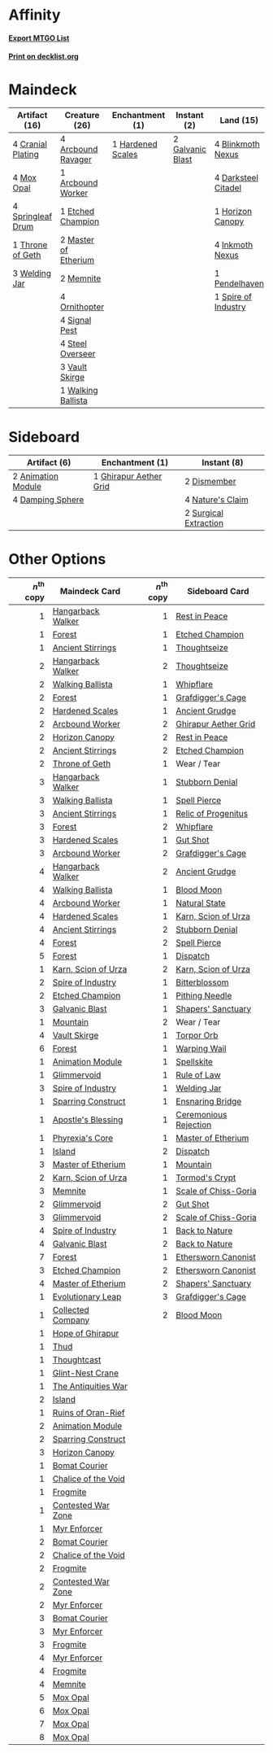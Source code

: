 # Affinity

#### [Export MTGO List](../collection/Affinity/Affinity.txt)
#### [Print on decklist.org](http://decklist.org/?deckmain=4%09Arcbound%20Ravager%0A1%09Arcbound%20Worker%0A4%09Blinkmoth%20Nexus%0A4%09Cranial%20Plating%0A4%09Darksteel%20Citadel%0A1%09Etched%20Champion%0A2%09Galvanic%20Blast%0A1%09Hardened%20Scales%0A1%09Horizon%20Canopy%0A4%09Inkmoth%20Nexus%0A2%09Master%20of%20Etherium%0A2%09Memnite%0A4%09Mox%20Opal%0A4%09Ornithopter%0A1%09Pendelhaven%0A4%09Signal%20Pest%0A1%09Spire%20of%20Industry%0A4%09Springleaf%20Drum%0A4%09Steel%20Overseer%0A1%09Throne%20of%20Geth%0A3%09Vault%20Skirge%0A1%09Walking%20Ballista%0A3%09Welding%20Jar&deckside=2%09Animation%20Module%0A4%09Damping%20Sphere%0A2%09Dismember%0A1%09Ghirapur%20Aether%20Grid%0A4%09Nature's%20Claim%0A2%09Surgical%20Extraction)
# Maindeck

|                                       Artifact (16)                                        |                                         Creature (26)                                         |                                      Enchantment (1)                                       |                                        Instant (2)                                        |                                          Land (15)                                           |
|--------------------------------------------------------------------------------------------|-----------------------------------------------------------------------------------------------|--------------------------------------------------------------------------------------------|-------------------------------------------------------------------------------------------|----------------------------------------------------------------------------------------------|
|4 [Cranial Plating](http://gatherer.wizards.com/Pages/Card/Details.aspx?multiverseid=205328)|4 [Arcbound Ravager](http://gatherer.wizards.com/Pages/Card/Details.aspx?multiverseid=370510)  |1 [Hardened Scales](http://gatherer.wizards.com/Pages/Card/Details.aspx?multiverseid=446874)|2 [Galvanic Blast](http://gatherer.wizards.com/Pages/Card/Details.aspx?multiverseid=442781)|4 [Blinkmoth Nexus](http://gatherer.wizards.com/Pages/Card/Details.aspx?multiverseid=370407)  |
|4 [Mox Opal](http://gatherer.wizards.com/Pages/Card/Details.aspx?multiverseid=397719)       |1 [Arcbound Worker](http://gatherer.wizards.com/Pages/Card/Details.aspx?multiverseid=370517)   |                                                                                            |                                                                                           |4 [Darksteel Citadel](http://gatherer.wizards.com/Pages/Card/Details.aspx?multiverseid=397853)|
|4 [Springleaf Drum](http://gatherer.wizards.com/Pages/Card/Details.aspx?multiverseid=139509)|1 [Etched Champion](http://gatherer.wizards.com/Pages/Card/Details.aspx?multiverseid=397710)   |                                                                                            |                                                                                           |1 [Horizon Canopy](http://gatherer.wizards.com/Pages/Card/Details.aspx?multiverseid=438806)   |
|1 [Throne of Geth](http://gatherer.wizards.com/Pages/Card/Details.aspx?multiverseid=202675) |2 [Master of Etherium](http://gatherer.wizards.com/Pages/Card/Details.aspx?multiverseid=205325)|                                                                                            |                                                                                           |4 [Inkmoth Nexus](http://gatherer.wizards.com/Pages/Card/Details.aspx?multiverseid=213731)    |
|3 [Welding Jar](http://gatherer.wizards.com/Pages/Card/Details.aspx?multiverseid=48328)     |2 [Memnite](http://gatherer.wizards.com/Pages/Card/Details.aspx?multiverseid=194078)           |                                                                                            |                                                                                           |1 [Pendelhaven](http://gatherer.wizards.com/Pages/Card/Details.aspx?multiverseid=442233)      |
|                                                                                            |4 [Ornithopter](http://gatherer.wizards.com/Pages/Card/Details.aspx?multiverseid=425813)       |                                                                                            |                                                                                           |1 [Spire of Industry](http://gatherer.wizards.com/Pages/Card/Details.aspx?multiverseid=423851)|
|                                                                                            |4 [Signal Pest](http://gatherer.wizards.com/Pages/Card/Details.aspx?multiverseid=213773)       |                                                                                            |                                                                                           |                                                                                              |
|                                                                                            |4 [Steel Overseer](http://gatherer.wizards.com/Pages/Card/Details.aspx?multiverseid=420614)    |                                                                                            |                                                                                           |                                                                                              |
|                                                                                            |3 [Vault Skirge](http://gatherer.wizards.com/Pages/Card/Details.aspx?multiverseid=217984)      |                                                                                            |                                                                                           |                                                                                              |
|                                                                                            |1 [Walking Ballista](http://gatherer.wizards.com/Pages/Card/Details.aspx?multiverseid=423848)  |                                                                                            |                                                                                           |                                                                                              |


# Sideboard

|                                        Artifact (6)                                         |                                         Enchantment (1)                                         |                                          Instant (8)                                           |
|---------------------------------------------------------------------------------------------|-------------------------------------------------------------------------------------------------|------------------------------------------------------------------------------------------------|
|2 [Animation Module](http://gatherer.wizards.com/Pages/Card/Details.aspx?multiverseid=417767)|1 [Ghirapur Aether Grid](http://gatherer.wizards.com/Pages/Card/Details.aspx?multiverseid=398517)|2 [Dismember](http://gatherer.wizards.com/Pages/Card/Details.aspx?multiverseid=397830)          |
|4 [Damping Sphere](http://gatherer.wizards.com/Pages/Card/Details.aspx?multiverseid=443101)  |                                                                                                 |4 [Nature's Claim](http://gatherer.wizards.com/Pages/Card/Details.aspx?multiverseid=438743)     |
|                                                                                             |                                                                                                 |2 [Surgical Extraction](http://gatherer.wizards.com/Pages/Card/Details.aspx?multiverseid=397706)|


# Other Options

|*n*<sup>th</sup> copy|                                        Maindeck Card                                         |*n*<sup>th</sup> copy|                                         Sideboard Card                                         |
|--------------------:|----------------------------------------------------------------------------------------------|--------------------:|------------------------------------------------------------------------------------------------|
|                    1|[Hangarback Walker](http://gatherer.wizards.com/Pages/Card/Details.aspx?multiverseid=420600)  |                    1|[Rest in Peace](http://gatherer.wizards.com/Pages/Card/Details.aspx?multiverseid=442021)        |
|                    1|[Forest](http://gatherer.wizards.com/Pages/Card/Details.aspx?multiverseid=439605)             |                    1|[Etched Champion](http://gatherer.wizards.com/Pages/Card/Details.aspx?multiverseid=397710)      |
|                    1|[Ancient Stirrings](http://gatherer.wizards.com/Pages/Card/Details.aspx?multiverseid=442148)  |                    1|[Thoughtseize](http://gatherer.wizards.com/Pages/Card/Details.aspx?multiverseid=438676)         |
|                    2|[Hangarback Walker](http://gatherer.wizards.com/Pages/Card/Details.aspx?multiverseid=420600)  |                    2|[Thoughtseize](http://gatherer.wizards.com/Pages/Card/Details.aspx?multiverseid=438676)         |
|                    2|[Walking Ballista](http://gatherer.wizards.com/Pages/Card/Details.aspx?multiverseid=423848)   |                    1|[Whipflare](http://gatherer.wizards.com/Pages/Card/Details.aspx?multiverseid=446866)            |
|                    2|[Forest](http://gatherer.wizards.com/Pages/Card/Details.aspx?multiverseid=439605)             |                    1|[Grafdigger's Cage](http://gatherer.wizards.com/Pages/Card/Details.aspx?multiverseid=426046)    |
|                    2|[Hardened Scales](http://gatherer.wizards.com/Pages/Card/Details.aspx?multiverseid=446874)    |                    1|[Ancient Grudge](http://gatherer.wizards.com/Pages/Card/Details.aspx?multiverseid=425913)       |
|                    2|[Arcbound Worker](http://gatherer.wizards.com/Pages/Card/Details.aspx?multiverseid=370517)    |                    2|[Ghirapur Aether Grid](http://gatherer.wizards.com/Pages/Card/Details.aspx?multiverseid=398517) |
|                    2|[Horizon Canopy](http://gatherer.wizards.com/Pages/Card/Details.aspx?multiverseid=438806)     |                    2|[Rest in Peace](http://gatherer.wizards.com/Pages/Card/Details.aspx?multiverseid=442021)        |
|                    2|[Ancient Stirrings](http://gatherer.wizards.com/Pages/Card/Details.aspx?multiverseid=442148)  |                    2|[Etched Champion](http://gatherer.wizards.com/Pages/Card/Details.aspx?multiverseid=397710)      |
|                    2|[Throne of Geth](http://gatherer.wizards.com/Pages/Card/Details.aspx?multiverseid=202675)     |                    1|Wear / Tear                                                                                     |
|                    3|[Hangarback Walker](http://gatherer.wizards.com/Pages/Card/Details.aspx?multiverseid=420600)  |                    1|[Stubborn Denial](http://gatherer.wizards.com/Pages/Card/Details.aspx?multiverseid=386673)      |
|                    3|[Walking Ballista](http://gatherer.wizards.com/Pages/Card/Details.aspx?multiverseid=423848)   |                    1|[Spell Pierce](http://gatherer.wizards.com/Pages/Card/Details.aspx?multiverseid=425876)         |
|                    3|[Ancient Stirrings](http://gatherer.wizards.com/Pages/Card/Details.aspx?multiverseid=442148)  |                    1|[Relic of Progenitus](http://gatherer.wizards.com/Pages/Card/Details.aspx?multiverseid=205326)  |
|                    3|[Forest](http://gatherer.wizards.com/Pages/Card/Details.aspx?multiverseid=439605)             |                    2|[Whipflare](http://gatherer.wizards.com/Pages/Card/Details.aspx?multiverseid=446866)            |
|                    3|[Hardened Scales](http://gatherer.wizards.com/Pages/Card/Details.aspx?multiverseid=446874)    |                    1|[Gut Shot](http://gatherer.wizards.com/Pages/Card/Details.aspx?multiverseid=397673)             |
|                    3|[Arcbound Worker](http://gatherer.wizards.com/Pages/Card/Details.aspx?multiverseid=370517)    |                    2|[Grafdigger's Cage](http://gatherer.wizards.com/Pages/Card/Details.aspx?multiverseid=426046)    |
|                    4|[Hangarback Walker](http://gatherer.wizards.com/Pages/Card/Details.aspx?multiverseid=420600)  |                    2|[Ancient Grudge](http://gatherer.wizards.com/Pages/Card/Details.aspx?multiverseid=425913)       |
|                    4|[Walking Ballista](http://gatherer.wizards.com/Pages/Card/Details.aspx?multiverseid=423848)   |                    1|[Blood Moon](http://gatherer.wizards.com/Pages/Card/Details.aspx?multiverseid=370419)           |
|                    4|[Arcbound Worker](http://gatherer.wizards.com/Pages/Card/Details.aspx?multiverseid=370517)    |                    1|[Natural State](http://gatherer.wizards.com/Pages/Card/Details.aspx?multiverseid=407646)        |
|                    4|[Hardened Scales](http://gatherer.wizards.com/Pages/Card/Details.aspx?multiverseid=446874)    |                    1|[Karn, Scion of Urza](http://gatherer.wizards.com/Pages/Card/Details.aspx?multiverseid=442889)  |
|                    4|[Ancient Stirrings](http://gatherer.wizards.com/Pages/Card/Details.aspx?multiverseid=442148)  |                    2|[Stubborn Denial](http://gatherer.wizards.com/Pages/Card/Details.aspx?multiverseid=386673)      |
|                    4|[Forest](http://gatherer.wizards.com/Pages/Card/Details.aspx?multiverseid=439605)             |                    2|[Spell Pierce](http://gatherer.wizards.com/Pages/Card/Details.aspx?multiverseid=425876)         |
|                    5|[Forest](http://gatherer.wizards.com/Pages/Card/Details.aspx?multiverseid=439605)             |                    1|[Dispatch](http://gatherer.wizards.com/Pages/Card/Details.aspx?multiverseid=397781)             |
|                    1|[Karn, Scion of Urza](http://gatherer.wizards.com/Pages/Card/Details.aspx?multiverseid=442889)|                    2|[Karn, Scion of Urza](http://gatherer.wizards.com/Pages/Card/Details.aspx?multiverseid=442889)  |
|                    2|[Spire of Industry](http://gatherer.wizards.com/Pages/Card/Details.aspx?multiverseid=423851)  |                    1|[Bitterblossom](http://gatherer.wizards.com/Pages/Card/Details.aspx?multiverseid=397701)        |
|                    2|[Etched Champion](http://gatherer.wizards.com/Pages/Card/Details.aspx?multiverseid=397710)    |                    1|[Pithing Needle](http://gatherer.wizards.com/Pages/Card/Details.aspx?multiverseid=425815)       |
|                    3|[Galvanic Blast](http://gatherer.wizards.com/Pages/Card/Details.aspx?multiverseid=442781)     |                    1|[Shapers' Sanctuary](http://gatherer.wizards.com/Pages/Card/Details.aspx?multiverseid=435362)   |
|                    1|[Mountain](http://gatherer.wizards.com/Pages/Card/Details.aspx?multiverseid=439604)           |                    2|Wear / Tear                                                                                     |
|                    4|[Vault Skirge](http://gatherer.wizards.com/Pages/Card/Details.aspx?multiverseid=217984)       |                    1|[Torpor Orb](http://gatherer.wizards.com/Pages/Card/Details.aspx?multiverseid=233069)           |
|                    6|[Forest](http://gatherer.wizards.com/Pages/Card/Details.aspx?multiverseid=439605)             |                    1|[Warping Wail](http://gatherer.wizards.com/Pages/Card/Details.aspx?multiverseid=407522)         |
|                    1|[Animation Module](http://gatherer.wizards.com/Pages/Card/Details.aspx?multiverseid=417767)   |                    1|[Spellskite](http://gatherer.wizards.com/Pages/Card/Details.aspx?multiverseid=397743)           |
|                    1|[Glimmervoid](http://gatherer.wizards.com/Pages/Card/Details.aspx?multiverseid=370425)        |                    1|[Rule of Law](http://gatherer.wizards.com/Pages/Card/Details.aspx?multiverseid=48112)           |
|                    3|[Spire of Industry](http://gatherer.wizards.com/Pages/Card/Details.aspx?multiverseid=423851)  |                    1|[Welding Jar](http://gatherer.wizards.com/Pages/Card/Details.aspx?multiverseid=48328)           |
|                    1|[Sparring Construct](http://gatherer.wizards.com/Pages/Card/Details.aspx?multiverseid=443120) |                    1|[Ensnaring Bridge](http://gatherer.wizards.com/Pages/Card/Details.aspx?multiverseid=442213)     |
|                    1|[Apostle's Blessing](http://gatherer.wizards.com/Pages/Card/Details.aspx?multiverseid=397768) |                    1|[Ceremonious Rejection](http://gatherer.wizards.com/Pages/Card/Details.aspx?multiverseid=417613)|
|                    1|[Phyrexia's Core](http://gatherer.wizards.com/Pages/Card/Details.aspx?multiverseid=442804)    |                    1|[Master of Etherium](http://gatherer.wizards.com/Pages/Card/Details.aspx?multiverseid=205325)   |
|                    1|[Island](http://gatherer.wizards.com/Pages/Card/Details.aspx?multiverseid=439602)             |                    2|[Dispatch](http://gatherer.wizards.com/Pages/Card/Details.aspx?multiverseid=397781)             |
|                    3|[Master of Etherium](http://gatherer.wizards.com/Pages/Card/Details.aspx?multiverseid=205325) |                    1|[Mountain](http://gatherer.wizards.com/Pages/Card/Details.aspx?multiverseid=439604)             |
|                    2|[Karn, Scion of Urza](http://gatherer.wizards.com/Pages/Card/Details.aspx?multiverseid=442889)|                    1|[Tormod's Crypt](http://gatherer.wizards.com/Pages/Card/Details.aspx?multiverseid=389723)       |
|                    3|[Memnite](http://gatherer.wizards.com/Pages/Card/Details.aspx?multiverseid=194078)            |                    1|[Scale of Chiss-Goria](http://gatherer.wizards.com/Pages/Card/Details.aspx?multiverseid=48400)  |
|                    2|[Glimmervoid](http://gatherer.wizards.com/Pages/Card/Details.aspx?multiverseid=370425)        |                    2|[Gut Shot](http://gatherer.wizards.com/Pages/Card/Details.aspx?multiverseid=397673)             |
|                    3|[Glimmervoid](http://gatherer.wizards.com/Pages/Card/Details.aspx?multiverseid=370425)        |                    2|[Scale of Chiss-Goria](http://gatherer.wizards.com/Pages/Card/Details.aspx?multiverseid=48400)  |
|                    4|[Spire of Industry](http://gatherer.wizards.com/Pages/Card/Details.aspx?multiverseid=423851)  |                    1|[Back to Nature](http://gatherer.wizards.com/Pages/Card/Details.aspx?multiverseid=383187)       |
|                    4|[Galvanic Blast](http://gatherer.wizards.com/Pages/Card/Details.aspx?multiverseid=442781)     |                    2|[Back to Nature](http://gatherer.wizards.com/Pages/Card/Details.aspx?multiverseid=383187)       |
|                    7|[Forest](http://gatherer.wizards.com/Pages/Card/Details.aspx?multiverseid=439605)             |                    1|[Ethersworn Canonist](http://gatherer.wizards.com/Pages/Card/Details.aspx?multiverseid=370504)  |
|                    3|[Etched Champion](http://gatherer.wizards.com/Pages/Card/Details.aspx?multiverseid=397710)    |                    2|[Ethersworn Canonist](http://gatherer.wizards.com/Pages/Card/Details.aspx?multiverseid=370504)  |
|                    4|[Master of Etherium](http://gatherer.wizards.com/Pages/Card/Details.aspx?multiverseid=205325) |                    2|[Shapers' Sanctuary](http://gatherer.wizards.com/Pages/Card/Details.aspx?multiverseid=435362)   |
|                    1|[Evolutionary Leap](http://gatherer.wizards.com/Pages/Card/Details.aspx?multiverseid=398573)  |                    3|[Grafdigger's Cage](http://gatherer.wizards.com/Pages/Card/Details.aspx?multiverseid=426046)    |
|                    1|[Collected Company](http://gatherer.wizards.com/Pages/Card/Details.aspx?multiverseid=394519)  |                    2|[Blood Moon](http://gatherer.wizards.com/Pages/Card/Details.aspx?multiverseid=370419)           |
|                    1|[Hope of Ghirapur](http://gatherer.wizards.com/Pages/Card/Details.aspx?multiverseid=423821)   |                     |                                                                                                |
|                    1|[Thud](http://gatherer.wizards.com/Pages/Card/Details.aspx?multiverseid=447299)               |                     |                                                                                                |
|                    1|[Thoughtcast](http://gatherer.wizards.com/Pages/Card/Details.aspx?multiverseid=397804)        |                     |                                                                                                |
|                    1|[Glint-Nest Crane](http://gatherer.wizards.com/Pages/Card/Details.aspx?multiverseid=417623)   |                     |                                                                                                |
|                    1|[The Antiquities War](http://gatherer.wizards.com/Pages/Card/Details.aspx?multiverseid=442930)|                     |                                                                                                |
|                    2|[Island](http://gatherer.wizards.com/Pages/Card/Details.aspx?multiverseid=439602)             |                     |                                                                                                |
|                    1|[Ruins of Oran-Rief](http://gatherer.wizards.com/Pages/Card/Details.aspx?multiverseid=407686) |                     |                                                                                                |
|                    2|[Animation Module](http://gatherer.wizards.com/Pages/Card/Details.aspx?multiverseid=417767)   |                     |                                                                                                |
|                    2|[Sparring Construct](http://gatherer.wizards.com/Pages/Card/Details.aspx?multiverseid=443120) |                     |                                                                                                |
|                    3|[Horizon Canopy](http://gatherer.wizards.com/Pages/Card/Details.aspx?multiverseid=438806)     |                     |                                                                                                |
|                    1|[Bomat Courier](http://gatherer.wizards.com/Pages/Card/Details.aspx?multiverseid=417772)      |                     |                                                                                                |
|                    1|[Chalice of the Void](http://gatherer.wizards.com/Pages/Card/Details.aspx?multiverseid=370411)|                     |                                                                                                |
|                    1|[Frogmite](http://gatherer.wizards.com/Pages/Card/Details.aspx?multiverseid=370434)           |                     |                                                                                                |
|                    1|[Contested War Zone](http://gatherer.wizards.com/Pages/Card/Details.aspx?multiverseid=213775) |                     |                                                                                                |
|                    1|[Myr Enforcer](http://gatherer.wizards.com/Pages/Card/Details.aspx?multiverseid=205296)       |                     |                                                                                                |
|                    2|[Bomat Courier](http://gatherer.wizards.com/Pages/Card/Details.aspx?multiverseid=417772)      |                     |                                                                                                |
|                    2|[Chalice of the Void](http://gatherer.wizards.com/Pages/Card/Details.aspx?multiverseid=370411)|                     |                                                                                                |
|                    2|[Frogmite](http://gatherer.wizards.com/Pages/Card/Details.aspx?multiverseid=370434)           |                     |                                                                                                |
|                    2|[Contested War Zone](http://gatherer.wizards.com/Pages/Card/Details.aspx?multiverseid=213775) |                     |                                                                                                |
|                    2|[Myr Enforcer](http://gatherer.wizards.com/Pages/Card/Details.aspx?multiverseid=205296)       |                     |                                                                                                |
|                    3|[Bomat Courier](http://gatherer.wizards.com/Pages/Card/Details.aspx?multiverseid=417772)      |                     |                                                                                                |
|                    3|[Myr Enforcer](http://gatherer.wizards.com/Pages/Card/Details.aspx?multiverseid=205296)       |                     |                                                                                                |
|                    3|[Frogmite](http://gatherer.wizards.com/Pages/Card/Details.aspx?multiverseid=370434)           |                     |                                                                                                |
|                    4|[Myr Enforcer](http://gatherer.wizards.com/Pages/Card/Details.aspx?multiverseid=205296)       |                     |                                                                                                |
|                    4|[Frogmite](http://gatherer.wizards.com/Pages/Card/Details.aspx?multiverseid=370434)           |                     |                                                                                                |
|                    4|[Memnite](http://gatherer.wizards.com/Pages/Card/Details.aspx?multiverseid=194078)            |                     |                                                                                                |
|                    5|[Mox Opal](http://gatherer.wizards.com/Pages/Card/Details.aspx?multiverseid=397719)           |                     |                                                                                                |
|                    6|[Mox Opal](http://gatherer.wizards.com/Pages/Card/Details.aspx?multiverseid=397719)           |                     |                                                                                                |
|                    7|[Mox Opal](http://gatherer.wizards.com/Pages/Card/Details.aspx?multiverseid=397719)           |                     |                                                                                                |
|                    8|[Mox Opal](http://gatherer.wizards.com/Pages/Card/Details.aspx?multiverseid=397719)           |                     |                                                                                                |


